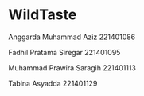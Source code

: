 # WildTaste
Anggarda Muhammad Aziz 221401086

Fadhil Pratama Siregar 221401095

Muhammad Prawira Saragih 221401113

Tabina Asyadda 221401129
